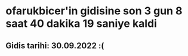# ofarukbicer'in gidisine son 3 gun 8 saat 40 dakika 19 saniye kaldi

## Gidis tarihi: 30.09.2022 :(